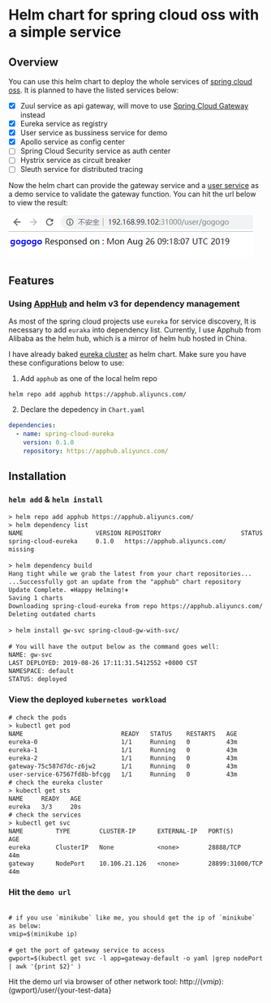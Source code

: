 # Helm chart for spring cloud oss with a simple service

## Overview

You can use this helm chart to deploy the whole services of [spring cloud oss](https://spring.io/projects/spring-cloud-netflix). It is planned to have the listed services below:

- [x] Zuul service as api gateway, will move to use [Spring Cloud Gateway](https://spring.io/projects/spring-cloud-gateway) instead
- [x] Eureka service as registry
- [x] User service as bussiness service for demo
- [x] Apollo service as config center
- [ ] Spring Cloud Security service as auth center
- [ ] Hystrix service as circuit breaker
- [ ] Sleuth service for distributed tracing

Now the helm chart can provide the gateway service and a [user service](https://github.com/nevermosby/springcloudoss-user-service) as a demo service to validate the gateway function. You can hit the url below to view the result:

![gw-demo](https://raw.githubusercontent.com/nevermosby/helm-chart-spring-cloud-gw-with-svc/master/images/gw-demo.PNG)

## Features

### Using [AppHub](https://github.com/cloudnativeapp/charts/blob/master/README_en.md) and helm v3 for dependency management

As most of the spring cloud projects use `eureka` for service discovery, It is necessary to add `euraka` into dependency list.
Currently, I use Apphub from Alibaba as the helm hub, which is a mirror of helm hub hosted in China.

I have already baked [eureka cluster](https://github.com/cloudnativeapp/charts/tree/master/submitted/spring-cloud-eureka) as helm chart. Make sure you have these configurations below to use:

1. Add `apphub` as one of the local helm repo

```shell
helm repo add apphub https://apphub.aliyuncs.com/
```

2. Declare the depedency in `Chart.yaml` 

```yaml
dependencies:
  - name: spring-cloud-eureka
    version: 0.1.0
    repository: https://apphub.aliyuncs.com/
```

## Installation

### `helm add` & `helm install`
```shell
> helm repo add apphub https://apphub.aliyuncs.com/
> helm dependency list
NAME                    VERSION REPOSITORY                      STATUS
spring-cloud-eureka     0.1.0   https://apphub.aliyuncs.com/    missing

> helm dependency build
Hang tight while we grab the latest from your chart repositories...
...Successfully got an update from the "apphub" chart repository
Update Complete. ⎈Happy Helming!⎈
Saving 1 charts
Downloading spring-cloud-eureka from repo https://apphub.aliyuncs.com/
Deleting outdated charts

> helm install gw-svc spring-cloud-gw-with-svc/

# You will have the output below as the command goes well:
NAME: gw-svc
LAST DEPLOYED: 2019-08-26 17:11:31.5412552 +0800 CST
NAMESPACE: default
STATUS: deployed
```

### View the deployed `kubernetes workload`
```shell
# check the pods
> kubectl get pod
NAME                           READY   STATUS    RESTARTS   AGE
eureka-0                       1/1     Running   0          43m
eureka-1                       1/1     Running   0          43m
eureka-2                       1/1     Running   0          43m
gateway-75c587d7dc-z6jw2       1/1     Running   0          43m
user-service-67567fd8b-bfcgg   1/1     Running   0          43m
# check the eureka cluster
> kubectl get sts
NAME     READY   AGE
eureka   3/3     20s
# check the services
> kubectl get svc
NAME         TYPE        CLUSTER-IP      EXTERNAL-IP   PORT(S)           AGE
eureka       ClusterIP   None            <none>        28888/TCP         44m
gateway      NodePort    10.106.21.126   <none>        28899:31000/TCP   44m
```

### Hit the `demo url`
```shell

# if you use `minikube` like me, you should get the ip of `minikube` as below:
vmip=$(minikube ip)

# get the port of gateway service to access
gwport=$(kubectl get svc -l app=gateway-default -o yaml |grep nodePort | awk '{print $2}' )
```

Hit the demo url via browser of other network tool: http://$(vmip):$(gwport)/user/{your-test-data}
